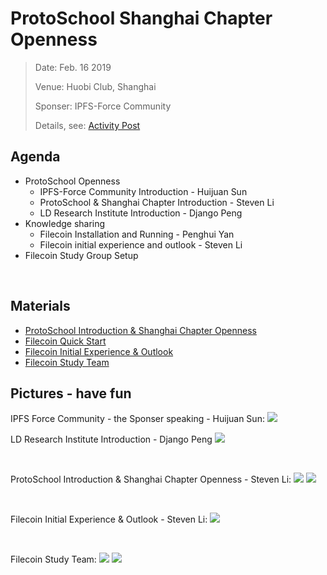 # ProtoSchool Shanghai Chapter Openness 

> Date:  Feb. 16 2019 
> 
> Venue:  Huobi Club, Shanghai 
> 
> Sponser: IPFS-Force Community 
> 
> Details, see: [Activity Post](http://www.huodongxing.com/event/4480463696800?td=5082797945342)


## Agenda
- ProtoSchool Openness 
  - IPFS-Force Community Introduction - Huijuan Sun
  - ProtoSchool & Shanghai Chapter Introduction - Steven Li
  - LD Research Institute Introduction - Django Peng
- Knowledge sharing
  - Filecoin Installation and Running -  Penghui Yan
  - Filecoin initial experience and outlook - Steven Li
- Filecoin Study Group Setup 

<br>

## Materials
- [ProtoSchool Introduction & Shanghai Chapter Openness](https://github.com/steven004/shanghai/raw/master/Events/20190216-Openness/ProtoSchoolShanghaiChapterOpenness.pdf)
- [Filecoin Quick Start](https://github.com/steven004/shanghai/raw/master/Events/20190216-Openness/FilecoinQuickStart.pdf)
- [Filecoin Initial Experience & Outlook](https://github.com/steven004/shanghai/raw/master/Events/20190216-Openness/FilecoinInitialExpAndOutlook.pdf)
- [Filecoin Study Team](https://github.com/steven004/shanghai/raw/master/Events/20190216-Openness/FilecoinStudyTeam.pdf)


## Pictures - have fun
IPFS Force Community - the Sponser speaking - Huijuan Sun:
![](https://github.com/steven004/shanghai/raw/master/Events/20190216-Openness/IPFS-Force_Community.jpeg)
<br>

LD Research Institute Introduction - Django Peng
![](https://github.com/steven004/shanghai/raw/master/Events/20190216-Openness/TianjiGe.jpeg)

<br>

ProtoSchool Introduction & Shanghai Chapter Openness - Steven Li:
![](https://github.com/steven004/shanghai/raw/master/Events/20190216-Openness/ProtoSchoolShanghaiChapter.jpeg)
![](https://github.com/steven004/shanghai/raw/master/Events/20190216-Openness/WhatIsProtoSchool.jpeg)

<br>

<!-- no picture found. will uncomment this when a picture is found 
Filecoin Quick Start - Penghui Yan:
![](https://github.com/steven004/shanghai/raw/master/Events/20190216-Openness/FIlecoinQuickStart.jpeg)
-->

Filecoin Initial Experience & Outlook - Steven Li:
![](https://github.com/steven004/shanghai/raw/master/Events/20190216-Openness/FilecoinInitialExperinceNExpectation.jpeg)

<br>

Filecoin Study Team:
![](https://github.com/steven004/shanghai/raw/master/Events/20190216-Openness/FilecoinStudyTeam.jpeg)
![](https://github.com/steven004/shanghai/raw/master/Events/20190216-Openness/WelcomeNewMembers.jpeg)
